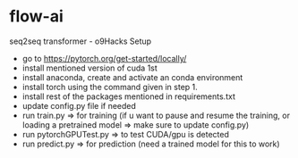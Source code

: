 # flow-ai
 seq2seq transformer - o9Hacks
Setup
- go to https://pytorch.org/get-started/locally/
- install mentioned version of cuda 1st
- install anaconda, create and activate an conda environment
- install torch using the command given in step 1.
- install rest of the packages mentioned in requirements.txt
- update config.py file if needed
- run train.py => for training (if u want to pause and resume the training, or loading a pretrained model => make sure to update config.py)
- run pytorchGPUTest.py => to test CUDA/gpu is detected
- run predict.py => for prediction (need a trained model for this to work)
